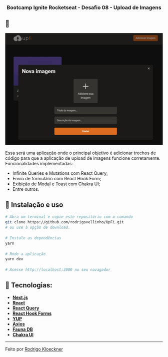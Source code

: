 <h3 align="center">
Bootcamp Ignite Rocketseat - Desafio 08 - Upload de Imagens
</h3>

## :rocket: 

<p align="center">
  <img src="https://github.com/rodrigovellinho/UpFi/blob/master/public/cover.jpg?raw=true" alt="UpFi">
</p>

Essa será uma aplicação onde o principal objetivo é adicionar trechos de código para que a aplicação de upload de imagens funcione corretamente.
Funcionalidades implementadas:

- Infinite Queries e Mutations com React Query;
- Envio de formulário com React Hook Form;
- Exibição de Modal e Toast com Chakra UI;
- Entre outros.

## :wrench: Instalação e uso

```bash
# Abra um terminal e copie este repositório com o comando
git clone https://github.com/rodrigovellinho/UpFi.git
# ou use a opção de download.

# Instale as dependências
yarn

# Rode a aplicação
yarn dev

# Acesse http://localhost:3000 no seu navagador
```

## 🔨 Tecnologias:

- **[Next.js](https://nextjs.org/)**
- **[React](https://reactjs.org//)**
- **[React Query](https://react-query.tanstack.com/)**
- **[React Hook Forms](https://react-hook-form.com/)**
- **[YUP](https://github.com/jquense/yup)**
- **[Axios](https://axios-http.com/docs/intro)**
- **[Fauna DB](https://fauna.com/)**
- **[Chakra UI](https://chakra-ui.com/)**
---

Feito por [Rodrigo Kloeckner](https://github.com/rodrigovellinho)
